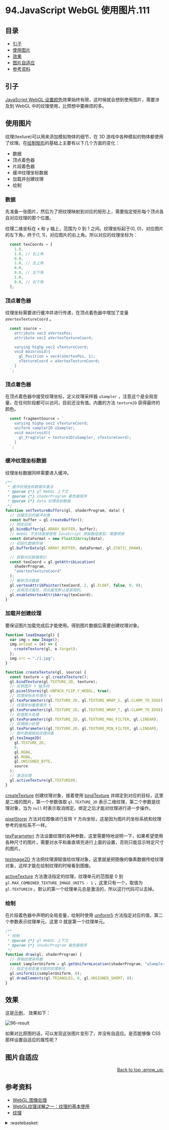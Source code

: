 # 94.JavaScript WebGL 使用图片.111
## <a name="index"></a> 目录
- [引子](#start)
- [使用图片](#texture)
- [效果](#result)
- [图片自适应](#fit)
- [参考资料](#reference)

## <a name="start"></a> 引子
[JavaScript WebGL 设置颜色][url-pre]效果始终有限，这时候就会想到使用图片，需要涉及到 WebGL 中的纹理使用，比预想中要麻烦的多。

## <a name="set"></a> 使用图片
纹理(texture)可以用来添加模拟物体的细节，在 3D 游戏中各种模拟的物体都使用了纹理。在[绘制矩形][url-4]的基础上主要有以下几个方面的变化：
- 数据
- 顶点着色器
- 片段着色器
- 缓冲纹理坐标数据
- 加载并创建纹理
- 绘制

### 数据
先准备一张图片，然后为了把纹理映射到对应的矩形上，需要指定矩形每个顶点各自对应纹理的那个位置。

纹理二维坐标在 x 和 y 轴上，范围为 0 到 1 之间。纹理坐标起于(0, 0)，对应图片的左下角，终于(1, 1)，对应图片的右上角。所以对应的纹理坐标为：
```js
  const texCoords = [
    1.0,
    1.0, // 右上角
    0.0,
    1.0, // 左上角
    0.0,
    0.0, // 左下角
    1.0,
    0.0, // 右下角
  ];
```

### 顶点着色器
纹理坐标需要进行缓冲并进行传递，在顶点着色器中增加了变量 `aVertexTextureCoord` 。
```js
  const source = `
    attribute vec3 aVertexPos;
    attribute vec2 aVertexTextureCoord;

    varying highp vec2 vTextureCoord;
    void main(void){
      gl_Position = vec4(aVertexPos, 1);
      vTextureCoord = aVertexTextureCoord;
    }
  `;
```
### 顶点着色器
在顶点着色器中接受纹理坐标，定义纹理采样器 `uSampler` ，注意这个是全局变量，在任何阶段都可以访问，目前还没有值。内置的方法 `texture2D` 获得最终的颜色。
```js
  const fragmentSource = `
    varying highp vec2 vTextureCoord;
    uniform sampler2D uSampler;
    void main(void){
      gl_FragColor = texture2D(uSampler, vTextureCoord);
    }
  `;
```

### 缓冲纹理坐标数据
纹理坐标数据同样需要进入缓冲。
```js
/**
 * 缓冲纹理坐标数据并激活
 * @param {*} gl WebGL 上下文
 * @param {*} shaderProgram 着色器程序
 * @param {*} data 纹理坐标数据
 */
function setTextureBuffers(gl, shaderProgram, data) {
  // 创建空白的缓冲对象
  const buffer = gl.createBuffer();
  // 绑定目标
  gl.bindBuffer(gl.ARRAY_BUFFER, buffer);
  // WebGL 不支持直接使用 JavaScript 原始数组类型，需要转换
  const dataFormat = new Float32Array(data);
  // 初始化数据存储
  gl.bufferData(gl.ARRAY_BUFFER, dataFormat, gl.STATIC_DRAW);

  // 获取对应数据索引
  const texCoord = gl.getAttribLocation(
    shaderProgram,
    "aVertexTextureCoord"
  );
  // 解析顶点数据
  gl.vertexAttribPointer(texCoord, 2, gl.FLOAT, false, 0, 0);
  // 启用顶点属性，顶点属性默认是禁用的。
  gl.enableVertexAttribArray(texCoord);
}
```

### 加载并创建纹理
要保证图片加载完成后才能使用。得到图片数据后需要创建纹理对象。
```js
function loadImage(gl) {
  var img = new Image();
  img.onload = (e) => {
    createTexture(gl, e.target);
  };
  img.src = "./1.jpg";
}

function createTexture(gl, source) {
  const texture = gl.createTexture();
  gl.bindTexture(gl.TEXTURE_2D, texture);
  // 反转图片 Y 轴方向
  gl.pixelStorei(gl.UNPACK_FLIP_Y_WEBGL, true);
  // 纹理坐标水平填充 s
  gl.texParameteri(gl.TEXTURE_2D, gl.TEXTURE_WRAP_S, gl.CLAMP_TO_EDGE);
  // 纹理坐标垂直填充 t
  gl.texParameteri(gl.TEXTURE_2D, gl.TEXTURE_WRAP_T, gl.CLAMP_TO_EDGE);
  // 纹理放大处理
  gl.texParameteri(gl.TEXTURE_2D, gl.TEXTURE_MAG_FILTER, gl.LINEAR);
  // 纹理缩小处理
  gl.texParameteri(gl.TEXTURE_2D, gl.TEXTURE_MIN_FILTER, gl.LINEAR);
  // 图片数据赋给纹理对象
  gl.texImage2D(
    gl.TEXTURE_2D,
    0,
    gl.RGBA,
    gl.RGBA,
    gl.UNSIGNED_BYTE,
    source
  );
  // 激活纹理
  gl.activeTexture(gl.TEXTURE0);
}
```
[createTexture][url-5] 创建纹理对象，接着使用 [bindTexture][url-6] 并绑定到对应的目标，这里是二维的图片，第一个参数值取 `gl.TEXTURE_2D` 表示二维纹理，第二个参数是纹理对象，当为 `null` 时表示取消绑定。绑定之后才能对纹理进行进一步操作。

[pixelStorei][url-7] 方法对应图像进行反转 Y 方向坐标，这是因为图片的坐标系统和纹理参考的坐标系不一样。

[texParameteri][url-8] 方法设置纹理的各种参数，这里需要特地说明一下，如果希望使用各种尺寸的图片，需要对水平和垂直填充进行上面的设置，否则只能显示特定尺寸的图片。

[texImage2D][url-9] 方法把纹理源赋值给纹理对象，这里就是把图像的像素数据传给纹理对象，这样才能在绘制纹理的时候看到图像。

[activeTexture][url-10] 方法激活指定的纹理，纹理单元的范围是 0 到 `gl.MAX_COMBINED_TEXTURE_IMAGE_UNITS - 1` ，这里只有一个，取值为 `gl.TEXTUREI0` 。默认的第一个纹理单元总是激活的，所以这行代码可以去掉。

### 绘制
在片段着色器中声明的全局变量，绘制时使用 [uniform1i][url-11] 方法指定对应的值，第二个参数表示纹理单元，这里 0 就是第一个纹理单元。
```js
/**
 * 绘制
 * @param {*} gl WebGL 上下文
 * @param {*} shaderProgram 着色器程序
 */
function draw(gl, shaderProgram) {
  // 获取纹理采样器
  const samplerUniform = gl.getUniformLocation(shaderProgram, "uSampler");
  // 指定全局变量关联的纹理单元
  gl.uniform1i(samplerUniform, 0);
  gl.drawElements(gl.TRIANGLES, 6, gl.UNSIGNED_SHORT, 0);
}
```

## <a name="result"></a> 效果
这是[示例][url-12]， 效果如下：

![96-result][url-local-1]

如果对比原图的话，可以发现这张图片变形了，并没有自适应。是否能够像 CSS 那样设置自适应的属性呢？

## <a name="fit"></a> 图片自适应

<div align="right"><a href="#index">Back to top :arrow_up:</a></div>


## <a name="reference"></a> 参考资料
- [WebGL 图像处理][url-1]
- [WebGL纹理详解之一：纹理的基本使用 ][url-2]
- [纹理][url-3]

[url-pre]:https://github.com/XXHolic/segment/issues/112
[url-1]:https://webglfundamentals.org/webgl/lessons/zh_cn/webgl-image-processing.html
[url-2]:http://www.jiazhengblog.com/blog/2015/12/10/2772/
[url-3]:https://learnopengl-cn.github.io/01%20Getting%20started/06%20Textures/
[url-4]:https://xxholic.github.io/lab/segment/94/rectangle-triangles.html
[url-5]:https://developer.mozilla.org/en-US/docs/Web/API/WebGLRenderingContext/createTexture
[url-6]:https://developer.mozilla.org/en-US/docs/Web/API/WebGLRenderingContext/bindTexture
[url-7]:https://developer.mozilla.org/en-US/docs/Web/API/WebGLRenderingContext/pixelStorei
[url-8]:https://developer.mozilla.org/en-US/docs/Web/API/WebGLRenderingContext/texParameter
[url-9]:https://developer.mozilla.org/en-US/docs/Web/API/WebGLRenderingContext/texImage2D
[url-10]:https://developer.mozilla.org/en-US/docs/Web/API/WebGLRenderingContext/activeTexture
[url-11]:https://developer.mozilla.org/en-US/docs/Web/API/WebGLRenderingContext/uniform
[url-12]:https://xxholic.github.io/lab/segment/96/index.html



[url-local-1]:../images/96/1.png
[url-local-2]:../images/96/2.png

<details>
<summary>:wastebasket:</summary>

看完了《迪丽丽的奇幻冒险》，找了这个导演另一部作品[《阿祖尔和阿斯马尔》][url-poster]。

这个故事神话色彩很强，整体内容感觉不错。里面的服装依然华丽，建筑依然精致，很明显的用了大量对称。

![95-poster][url-local-poster]


</details>

[url-poster]:https://movie.douban.com/subject/1950821/
[url-local-poster]:../images/95/poster.png
